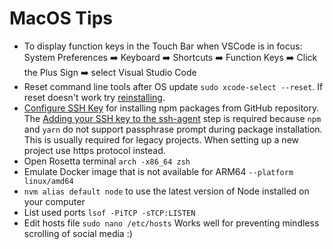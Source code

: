 # MacOS Tips

- To display function keys in the Touch Bar when VSCode is in focus:
    System Preferences :arrow_right: Keyboard :arrow_right: Shortcuts :arrow_right: Function Keys :arrow_right: Click the Plus Sign :arrow_right: select Visual Studio Code
- Reset command line tools after OS update `sudo xcode-select --reset`. If reset doesn't work try [reinstalling](https://medium.com/flawless-app-stories/gyp-no-xcode-or-clt-version-detected-macos-catalina-anansewaa-38b536389e8d). 
- [Configure SSH Key](https://docs.github.com/en/enterprise-server@3.1/github/authenticating-to-github/connecting-to-github-with-ssh/checking-for-existing-ssh-keys) for installing npm packages from GitHub repository. The [Adding your SSH key to the ssh-agent](https://docs.github.com/en/enterprise-server@3.1/github/authenticating-to-github/connecting-to-github-with-ssh/generating-a-new-ssh-key-and-adding-it-to-the-ssh-agent#adding-your-ssh-key-to-the-ssh-agent) step is required because `npm` and `yarn` do not support passphrase prompt during package installation. This is usually required for legacy projects. When setting up a new project use https protocol instead.
- Open Rosetta terminal `arch -x86_64 zsh`
- Emulate Docker image that is not available for ARM64 `--platform linux/amd64`
- `nvm alias default node` to use the latest version of Node installed on your computer
- List used ports `lsof -PiTCP -sTCP:LISTEN`
- Edit hosts file `sudo nano /etc/hosts` Works well for preventing mindless scrolling of social media :)
